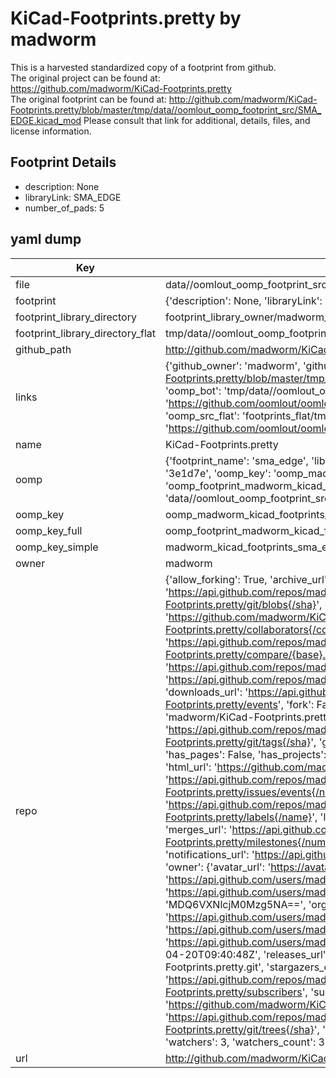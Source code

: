 # KiCad-Footprints.pretty by madworm  
This is a harvested standardized copy of a footprint from github.  
The original project can be found at:  
https://github.com/madworm/KiCad-Footprints.pretty  
The original footprint can be found at:
http://github.com/madworm/KiCad-Footprints.pretty/blob/master/tmp/data//oomlout_oomp_footprint_src/SMA_EDGE.kicad_mod
Please consult that link for additional, details, files, and license information.  
## Footprint Details
* description: None  
* libraryLink: SMA_EDGE  
* number_of_pads: 5  
## yaml dump  
| Key | Value |  
| --- | --- |  
| file | data//oomlout_oomp_footprint_src/KiCad-Footprints.pretty/SMA_EDGE.kicad_mod |  
| footprint | {'description': None, 'libraryLink': 'SMA_EDGE', 'number_of_pads': 5} |  
| footprint_library_directory | footprint_library_owner/madworm_KiCad-Footprints.pretty |  
| footprint_library_directory_flat | tmp/data//oomlout_oomp_footprint_src/footprints_flat/madworm_kicad_footprints_sma_edge/working |  
| github_path | http://github.com/madworm/KiCad-Footprints.pretty/blob/master/tmp/data//oomlout_oomp_footprint_src/SMA_EDGE.kicad_mod |  
| links | {'github_owner': 'madworm', 'github_repo_name': 'KiCad-Footprints.pretty', 'github_src': 'http://github.com/madworm/KiCad-Footprints.pretty/blob/master/tmp/data//oomlout_oomp_footprint_src/SMA_EDGE.kicad_mod', 'github_src_repo': 'https://github.com/madworm/KiCad-Footprints.pretty', 'oomp_bot': 'tmp/data//oomlout_oomp_footprint_src/footprints/madworm_kicad_footprints_sma_edge/working', 'oomp_bot_github': 'https://github.com/oomlout/oomlout_oomp_footprint_bot/tree/main/tmp/data//oomlout_oomp_footprint_src/footprints/madworm_kicad_footprints_sma_edge/working', 'oomp_src_flat': 'footprints_flat/tmp/data//oomlout_oomp_footprint_src/footprints_flat/madworm_kicad_footprints_sma_edge/working', 'oomp_src_flat_github': 'https://github.com/oomlout/oomlout_oomp_footprint_src/tree/main/tmp/data//oomlout_oomp_footprint_src/footprints_flat/madworm_kicad_footprints_sma_edge/working'} |  
| name | KiCad-Footprints.pretty |  
| oomp | {'footprint_name': 'sma_edge', 'library_name': 'kicad_footprints', 'md5': '3e1d7e24520575dc6a9e0b2844236b02', 'md5_10': '3e1d7e2452', 'md5_5': '3e1d7', 'md5_6': '3e1d7e', 'oomp_key': 'oomp_madworm_kicad_footprints_sma_edge', 'oomp_key_extra': 'oomp_footprint_madworm_kicad_footprints_sma_edge', 'oomp_key_full': 'oomp_footprint_madworm_kicad_footprints_sma_edge_3e1d7e', 'oomp_key_simple': 'madworm_kicad_footprints_sma_edge', 'original_filename': 'data//oomlout_oomp_footprint_src/KiCad-Footprints.pretty/SMA_EDGE.kicad_mod', 'owner_name': 'madworm'} |  
| oomp_key | oomp_madworm_kicad_footprints_sma_edge |  
| oomp_key_full | oomp_footprint_madworm_kicad_footprints_sma_edge |  
| oomp_key_simple | madworm_kicad_footprints_sma_edge |  
| owner | madworm |  
| repo | {'allow_forking': True, 'archive_url': 'https://api.github.com/repos/madworm/KiCad-Footprints.pretty/{archive_format}{/ref}', 'archived': False, 'assignees_url': 'https://api.github.com/repos/madworm/KiCad-Footprints.pretty/assignees{/user}', 'blobs_url': 'https://api.github.com/repos/madworm/KiCad-Footprints.pretty/git/blobs{/sha}', 'branches_url': 'https://api.github.com/repos/madworm/KiCad-Footprints.pretty/branches{/branch}', 'clone_url': 'https://github.com/madworm/KiCad-Footprints.pretty.git', 'collaborators_url': 'https://api.github.com/repos/madworm/KiCad-Footprints.pretty/collaborators{/collaborator}', 'comments_url': 'https://api.github.com/repos/madworm/KiCad-Footprints.pretty/comments{/number}', 'commits_url': 'https://api.github.com/repos/madworm/KiCad-Footprints.pretty/commits{/sha}', 'compare_url': 'https://api.github.com/repos/madworm/KiCad-Footprints.pretty/compare/{base}...{head}', 'contents_url': 'https://api.github.com/repos/madworm/KiCad-Footprints.pretty/contents/{+path}', 'contributors_url': 'https://api.github.com/repos/madworm/KiCad-Footprints.pretty/contributors', 'created_at': '2015-03-11T15:27:40Z', 'default_branch': 'master', 'deployments_url': 'https://api.github.com/repos/madworm/KiCad-Footprints.pretty/deployments', 'description': 'LAYOUT FILES: KiCad footprints for various parts.', 'disabled': False, 'downloads_url': 'https://api.github.com/repos/madworm/KiCad-Footprints.pretty/downloads', 'events_url': 'https://api.github.com/repos/madworm/KiCad-Footprints.pretty/events', 'fork': False, 'forks': 1, 'forks_count': 1, 'forks_url': 'https://api.github.com/repos/madworm/KiCad-Footprints.pretty/forks', 'full_name': 'madworm/KiCad-Footprints.pretty', 'git_commits_url': 'https://api.github.com/repos/madworm/KiCad-Footprints.pretty/git/commits{/sha}', 'git_refs_url': 'https://api.github.com/repos/madworm/KiCad-Footprints.pretty/git/refs{/sha}', 'git_tags_url': 'https://api.github.com/repos/madworm/KiCad-Footprints.pretty/git/tags{/sha}', 'git_url': 'git://github.com/madworm/KiCad-Footprints.pretty.git', 'has_discussions': False, 'has_downloads': True, 'has_issues': True, 'has_pages': False, 'has_projects': True, 'has_wiki': True, 'homepage': None, 'hooks_url': 'https://api.github.com/repos/madworm/KiCad-Footprints.pretty/hooks', 'html_url': 'https://github.com/madworm/KiCad-Footprints.pretty', 'id': 32025267, 'is_template': False, 'issue_comment_url': 'https://api.github.com/repos/madworm/KiCad-Footprints.pretty/issues/comments{/number}', 'issue_events_url': 'https://api.github.com/repos/madworm/KiCad-Footprints.pretty/issues/events{/number}', 'issues_url': 'https://api.github.com/repos/madworm/KiCad-Footprints.pretty/issues{/number}', 'keys_url': 'https://api.github.com/repos/madworm/KiCad-Footprints.pretty/keys{/key_id}', 'labels_url': 'https://api.github.com/repos/madworm/KiCad-Footprints.pretty/labels{/name}', 'language': 'Shell', 'languages_url': 'https://api.github.com/repos/madworm/KiCad-Footprints.pretty/languages', 'license': None, 'merges_url': 'https://api.github.com/repos/madworm/KiCad-Footprints.pretty/merges', 'milestones_url': 'https://api.github.com/repos/madworm/KiCad-Footprints.pretty/milestones{/number}', 'mirror_url': None, 'name': 'KiCad-Footprints.pretty', 'network_count': 1, 'node_id': 'MDEwOlJlcG9zaXRvcnkzMjAyNTI2Nw==', 'notifications_url': 'https://api.github.com/repos/madworm/KiCad-Footprints.pretty/notifications{?since,all,participating}', 'open_issues': 1, 'open_issues_count': 1, 'owner': {'avatar_url': 'https://avatars.githubusercontent.com/u/343894?v=4', 'events_url': 'https://api.github.com/users/madworm/events{/privacy}', 'followers_url': 'https://api.github.com/users/madworm/followers', 'following_url': 'https://api.github.com/users/madworm/following{/other_user}', 'gists_url': 'https://api.github.com/users/madworm/gists{/gist_id}', 'gravatar_id': '', 'html_url': 'https://github.com/madworm', 'id': 343894, 'login': 'madworm', 'node_id': 'MDQ6VXNlcjM0Mzg5NA==', 'organizations_url': 'https://api.github.com/users/madworm/orgs', 'received_events_url': 'https://api.github.com/users/madworm/received_events', 'repos_url': 'https://api.github.com/users/madworm/repos', 'site_admin': False, 'starred_url': 'https://api.github.com/users/madworm/starred{/owner}{/repo}', 'subscriptions_url': 'https://api.github.com/users/madworm/subscriptions', 'type': 'User', 'url': 'https://api.github.com/users/madworm'}, 'private': False, 'pulls_url': 'https://api.github.com/repos/madworm/KiCad-Footprints.pretty/pulls{/number}', 'pushed_at': '2016-04-20T09:40:48Z', 'releases_url': 'https://api.github.com/repos/madworm/KiCad-Footprints.pretty/releases{/id}', 'size': 59, 'ssh_url': 'git@github.com:madworm/KiCad-Footprints.pretty.git', 'stargazers_count': 3, 'stargazers_url': 'https://api.github.com/repos/madworm/KiCad-Footprints.pretty/stargazers', 'statuses_url': 'https://api.github.com/repos/madworm/KiCad-Footprints.pretty/statuses/{sha}', 'subscribers_count': 2, 'subscribers_url': 'https://api.github.com/repos/madworm/KiCad-Footprints.pretty/subscribers', 'subscription_url': 'https://api.github.com/repos/madworm/KiCad-Footprints.pretty/subscription', 'svn_url': 'https://github.com/madworm/KiCad-Footprints.pretty', 'tags_url': 'https://api.github.com/repos/madworm/KiCad-Footprints.pretty/tags', 'teams_url': 'https://api.github.com/repos/madworm/KiCad-Footprints.pretty/teams', 'temp_clone_token': None, 'topics': [], 'trees_url': 'https://api.github.com/repos/madworm/KiCad-Footprints.pretty/git/trees{/sha}', 'updated_at': '2023-07-25T13:55:17Z', 'url': 'https://api.github.com/repos/madworm/KiCad-Footprints.pretty', 'visibility': 'public', 'watchers': 3, 'watchers_count': 3, 'web_commit_signoff_required': False} |  
| url | http://github.com/madworm/KiCad-Footprints.pretty |  


